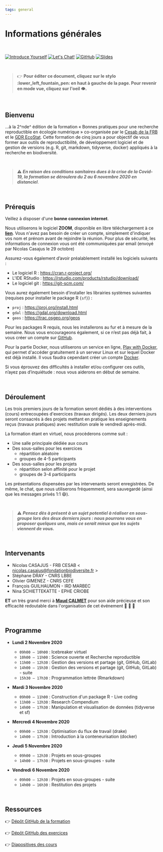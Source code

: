 ```yaml
---
tags: general
---
```


# Informations générales



<br />



[![Introduce Yourself](https://img.shields.io/badge/Who%20are%20you%3F-go-brightgreen?style=flat&logo=markdown)](https://hackmd.io/F-mjO0adRSuuhf93lf39Zg)
[![Let's Chat!](https://img.shields.io/badge/Let's%20Chat!-go-yellowgreen?style=flat&logo=markdown)](https://hackmd.io/TXGHRIFVSm--9b8Y7yWKrw)
[![GitHub](https://img.shields.io/badge/Dépôt%20GitHub-go-blue?style=flat&logo=github)](https://github.com/FRBCesab/datatoolbox)
[![Slides](https://img.shields.io/badge/Présentations-go-yellow?style=flat&logo=atom)](https://frbcesab.github.io/datatoolbox/)


<br />


> :point_right: **Pour éditer ce document, cliquez sur le stylo :lower_left_fountain_pen: en haut à gauche de la page. Pour revenir en mode vue, cliquez sur l'oeil :eye:.**

<br />



## Bienvenu

...à la 2^nde^ édition de la formation « Bonnes pratiques pour une recherche reproductible en écologie numérique » co-organisée par le [Cesab de la FRB](https://www.fondationbiodiversite.fr/la-fondation/le-cesab/) et le [GDR EcoStat](https://sites.google.com/site/gdrecostat/). Cette formation de cinq jours a pour objectif de vous former aux outils de reproductibilité, de développement logiciel et de gestion de versions (e.g. R, git, markdown, tidyverse, docker) appliqués à la recherche en biodiversité.



<br />



> :warning: **_En raison des conditions sanitaires dues à la crise de la Covid-19, la formation se déroulera du 2 au 6 novembre 2020 en distanciel_**.



<br />



## Prérequis

Veillez à disposer d'une **bonne connexion internet**.

Nous utiliserons le logiciel **ZOOM**, disponible en libre téléchargement à ce [**lien**](https://zoom.us/support/download). Vous n'avez pas besoin de créer un compte, simplement d'indiquer vos nom et prénom avant de rejoindre la réunion. Pour plus de sécurité, les informations de connexion vous ont été communiquées par email (envoyé par Nicolas Casajus le 29 octobre)

Assurez-vous également d’avoir préalablement installé les logiciels suivants :

- Le logiciel R : https://cran.r-project.org/
- L'IDE RStudio : https://rstudio.com/products/rstudio/download/
- Le logiciel git : https://git-scm.com/

Vous aurez également besoin d’installer les librairies systèmes suivantes (requises pour installer le package R `{sf}`) :

- `proj` : https://proj.org/install.html
- `gdal` : https://gdal.org/download.html
- `geos` : https://trac.osgeo.org/geos

Pour les packages R requis, nous les installerons au fur et à mesure de la semaine.
Nous vous encourageons également, si ce n’est pas déjà fait, à vous créer un compte sur [GitHub](https://github.com/join).

Pour la partie Docker, nous utiliserons un service en ligne, [Play with Docker](https://labs.play-with-docker.com/), qui permet d'accéder gratuitement à un serveur Linux et sur lequel Docker est déjà installé. Il vous faudra cependant créer un compte [Docker](https://hub.docker.com/signup).

Si vous éprouvez des difficultés à installer et/ou configurer ces outils, n’ayez pas d’inquiétude : nous vous aiderons en début de semaine.


<br />



## Déroulement

Les trois premiers jours de la formation seront dédiés à des interventions (cours) entrecoupées d'exercices (travaux dirigés). Les deux derniers jours seront consacrés à des projets mettant en pratique les enseignements reçus (travaux pratiques) avec restitution orale le vendredi après-midi.

La formation étant en virtuel, nous procèderons comme suit : 

- Une salle principale dédiée aux cours
- Des sous-salles pour les exercices
    - répartition aléatoire
    - groupes de 4-5 participants
- Des sous-salles pour les projets
    - répartition selon affinité pour le projet
    - groupes de 3-4 participants

Les présentations dispensées par les intervenants seront enregistrées. De même, le chat, que nous utiliserons fréquemment, sera sauvegardé (ainsi que les messages privés 1:1 :smile:).

<br />

> :warning: **_Pensez dès à présent à un sujet potentiel à réaliser en sous-groupe lors des deux derniers jours : nous pourrons vous en proposer quelques uns, mais ce serait mieux que les sujets viennent de vous._**



<br />



## Intervenants

- Nicolas CASAJUS - FRB CESAB < nicolas.casajus@fondationbiodiversite.fr >
- Stéphane DRAY - CNRS LBBE
- Olivier GIMENEZ - CNRS CEFE
- François GUILHAUMON - IRD MARBEC
- Nina SCHIETTEKATTE - EPHE CRIOBE

**ET** un très grand merci à [**Maud CALMET**](https://media.giphy.com/media/3ohzdVYByZbXiKleiQ/source.gif) pour son aide précieuse et son efficacité redoutable dans l'organisation de cet événement :tada: :tada: :tada:

<br />



## Programme

- **Lundi 2 Novembre 2020**
  - `09h00 – 10h00` : Icebreaker virtuel
  - `10h00 – 11h00` : Science ouverte et Recherche reproductible
  - `11h00 – 12h30` : Gestion des versions et partage (git, GitHub, GitLab)
  - `14h00 – 15h30` : Gestion des versions et partage (git, GitHub, GitLab) - suite
  - `15h30 – 17h30` : Programmation lettrée (Rmarkdown)

- **Mardi 3 Novembre 2020**
  - `09h00 – 11h00` : Construction d'un package R - Live coding
  - `11h00 – 12h30` : Research Compendium
  - `14h00 – 17h30` : Manipulation et visualisation de données (tidyverse et sf)

- **Mercredi 4 Novembre 2020**
  - `09h00 – 12h30` : Optimisation du flux de travail (drake)
  - `14h00 – 17h30` : Introduction à la conteneurisation (docker)

- **Jeudi 5 Novembre 2020**
  - `09h00 – 12h30` : Projets en sous-groupes
  - `14h00 – 17h30` : Projets en sous-groupes - suite

- **Vendredi 6 Novembre 2020**
  - `09h00 – 12h30` : Projets en sous-groupes - suite
  - `14h00 – 16h30` : Restitution des projets



<br />



## Ressources

:point_right: [Dépôt GitHub de la formation](https://github.com/FRBCesab/datatoolbox)

:point_right: [Dépôt GitHub des exercices](https://github.com/FRBCesab/datatoolboxexos)

:point_right: [Diapositives des cours](https://frbcesab.github.io/datatoolbox/)
